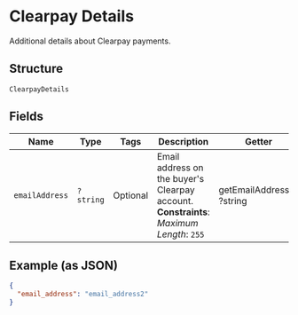
# Clearpay Details

Additional details about Clearpay payments.

## Structure

`ClearpayDetails`

## Fields

| Name | Type | Tags | Description | Getter | Setter |
|  --- | --- | --- | --- | --- | --- |
| `emailAddress` | `?string` | Optional | Email address on the buyer's Clearpay account.<br>**Constraints**: *Maximum Length*: `255` | getEmailAddress(): ?string | setEmailAddress(?string emailAddress): void |

## Example (as JSON)

```json
{
  "email_address": "email_address2"
}
```

